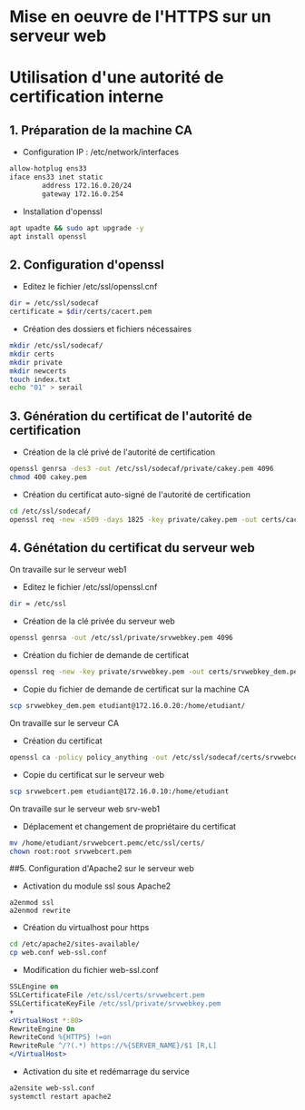 # Mise en oeuvre de l'HTTPS sur un serveur web
# Utilisation d'une autorité de certification interne

## 1. Préparation de la machine CA
- Configuration IP : /etc/network/interfaces
````bash
allow-hotplug ens33
iface ens33 inet static
        address 172.16.0.20/24
        gateway 172.16.0.254
````
- Installation d'openssl
````bash
apt upadte && sudo apt upgrade -y
apt install openssl
````

## 2. Configuration d'openssl
- Editez le fichier /etc/ssl/openssl.cnf
````bash
dir = /etc/ssl/sodecaf
certificate = $dir/certs/cacert.pem
````
- Création des dossiers et fichiers nécessaires
````bash
mkdir /etc/ssl/sodecaf/
mkdir certs
mkdir private
mkdir newcerts
touch index.txt
echo "01" > serail
````

## 3. Génération du certificat de l'autorité de certification 
- Création de la clé privé de l'autorité de certification
````bash
openssl genrsa -des3 -out /etc/ssl/sodecaf/private/cakey.pem 4096
chmod 400 cakey.pem
````

- Création du certificat auto-signé de l'autorité de certification
````bash
cd /etc/ssl/sodecaf/
openssl req -new -x509 -days 1825 -key private/cakey.pem -out certs/cacert.pem
````

## 4. Génétation du certificat du serveur web
On travaille sur le serveur web1
- Editez le fichier /etc/ssl/openssl.cnf
````bash
dir = /etc/ssl
````
- Création de la clé privée du serveur web
````bash
openssl genrsa -out /etc/ssl/private/srvwebkey.pem 4096
````
- Création du fichier de demande de certificat
```` bash
openssl req -new -key private/srvwebkey.pem -out certs/srvwebkey_dem.pem
````
- Copie du fichier de demande de certificat sur la machine CA
````bash
scp srvwebkey_dem.pem etudiant@172.16.0.20:/home/etudiant/
````

On travaille sur le serveur CA
- Création du certificat
````bash
openssl ca -policy policy_anything -out /etc/ssl/sodecaf/certs/srvwebcert.pem -infiles /home/etudiant/srvwebkey_dem.pem
````
- Copie du certificat sur le serveur web
````bash
scp srvwebcert.pem etudiant@172.16.0.10:/home/etudiant
````

On travaille sur le serveur web srv-web1
- Déplacement et changement de propriétaire du certificat
````bash
mv /home/etudiant/srvwebcert.pemc/etc/ssl/certs/
chown root:root srvwebcert.pem
````

##5. Configuration d'Apache2 sur le serveur web
- Activation du module ssl sous Apache2
````
a2enmod ssl
a2enmod rewrite
````
- Création du virtualhost pour https
````bash
cd /etc/apache2/sites-available/
cp web.conf web-ssl.conf
````
- Modification du fichier web-ssl.conf
````apache
SSLEngine on
SSLCertificateFile /etc/ssl/certs/srvwebcert.pem
SSLCertificateKeyFile /etc/ssl/private/srvwebkey.pem
+
<VirtualHost *:80>
RewriteEngine On
RewriteCond %{HTTPS} !=on
RewriteRule ^/?(.*) https://%{SERVER_NAME}/$1 [R,L]
</VirtualHost>
````
- Activation du site et redémarrage du service
````bash
a2ensite web-ssl.conf
systemctl restart apache2
````
